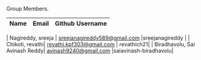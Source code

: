 Group Members.

| Name                         | Email           | Github Username  |
| -----------------------------|:---------------:| ----------------:|

|  Nagireddy, sreeja         | sreejanagireddy589@gmail.com |sreejanagireddy             |
| Chikoti, revathi| revathi.kpf303@gmail.com | revathich21|
| Biradhavolu, Sai Avinash Reddy| avinash9240@gmail.com |saiavinash-biradhavolu|
